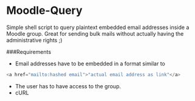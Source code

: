 Moodle-Query
============

Simple shell script to query plaintext embedded email addresses inside a Moodle group.
Great for sending bulk mails without actually having the administrative rights ;)

###Requirements

* Email addresses have to be embedded in a format similar to 
```javascript
<a href="mailto:hashed email">"actual email address as link"</a>
```
* The user has to have access to the group.
* cURL
